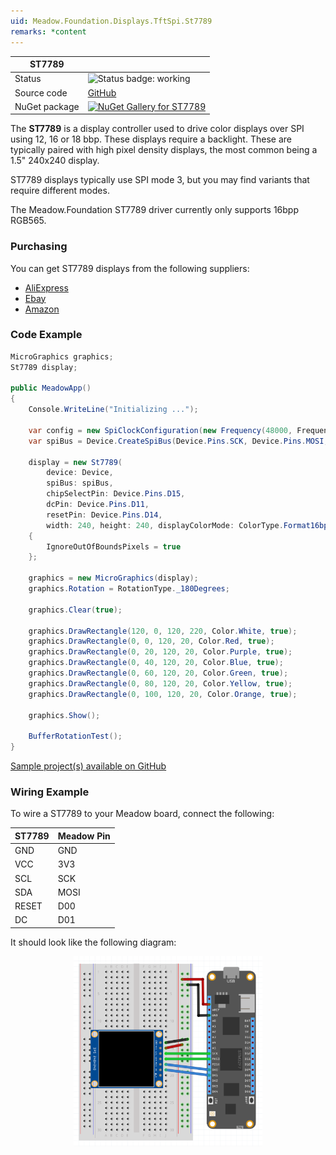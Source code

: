 ```yaml
---
uid: Meadow.Foundation.Displays.TftSpi.St7789
remarks: *content
---
```


| ST7789 | |
|--------|--------|
| Status | <img src="https://img.shields.io/badge/Working-brightgreen" style="width: auto; height: -webkit-fill-available;" alt="Status badge: working" /> |
| Source code | [GitHub](https://github.com/WildernessLabs/Meadow.Foundation/tree/main/Source/Meadow.Foundation.Peripherals/Displays.TftSpi/Driver/Drivers) |
| NuGet package | <a href="https://www.nuget.org/packages/Meadow.Foundation.Displays.TftSpi/" target="_blank"><img src="https://img.shields.io/nuget/v/Meadow.Foundation.Displays.TftSpi.svg?label=Meadow.Foundation.Displays.TftSpi" alt="NuGet Gallery for ST7789" /></a> |

The **ST7789** is a display controller used to drive color displays over SPI using 12, 16 or 18 bbp. These displays require a backlight. These are typically paired with high pixel density displays, the most common being a 1.5" 240x240 display.

ST7789 displays typically use SPI mode 3, but you may find variants that require different modes.

The Meadow.Foundation ST7789 driver currently only supports 16bpp RGB565.

### Purchasing

You can get ST7789 displays from the following suppliers:

* [AliExpress](https://www.aliexpress.com/item/32880846744.html?src=google&src=google&albch=shopping&acnt=494-037-6276&isdl=y&slnk=&plac=&mtctp=&albbt=Google_7_shopping&aff_platform=google&aff_short_key=UneMJZVf&&albagn=888888&albcp=7386552844&albag=80241711349&trgt=539263010115&crea=en32880846744&netw=u&device=c&gclid=CjwKCAiA_MPuBRB5EiwAHTTvMVIDoaCOAdZ1ZLqQo8NbMrvi3cFQ7ODW4--DtZpMFRh41rKjV1cbqRoCDHgQAvD_BwE&gclsrc=aw.ds)
* [Ebay](https://ebay.to/2pokpFE)
* [Amazon](https://www.amazon.com/MakerFocus-Display-1-3inch-Interface-Routines/dp/B07P9X3L7M/ref=sr_1_1?keywords=ST7789&qid=1574063790&sr=8-1)

### Code Example

```csharp
MicroGraphics graphics;
St7789 display;

public MeadowApp()
{
    Console.WriteLine("Initializing ...");

    var config = new SpiClockConfiguration(new Frequency(48000, Frequency.UnitType.Kilohertz), SpiClockConfiguration.Mode.Mode3);
    var spiBus = Device.CreateSpiBus(Device.Pins.SCK, Device.Pins.MOSI, Device.Pins.MISO, config);

    display = new St7789(
        device: Device,
        spiBus: spiBus,
        chipSelectPin: Device.Pins.D15,
        dcPin: Device.Pins.D11,
        resetPin: Device.Pins.D14,
        width: 240, height: 240, displayColorMode: ColorType.Format16bppRgb565)
    {
        IgnoreOutOfBoundsPixels = true
    };

    graphics = new MicroGraphics(display);
    graphics.Rotation = RotationType._180Degrees;

    graphics.Clear(true);

    graphics.DrawRectangle(120, 0, 120, 220, Color.White, true);
    graphics.DrawRectangle(0, 0, 120, 20, Color.Red, true);
    graphics.DrawRectangle(0, 20, 120, 20, Color.Purple, true);
    graphics.DrawRectangle(0, 40, 120, 20, Color.Blue, true);
    graphics.DrawRectangle(0, 60, 120, 20, Color.Green, true);
    graphics.DrawRectangle(0, 80, 120, 20, Color.Yellow, true);
    graphics.DrawRectangle(0, 100, 120, 20, Color.Orange, true);

    graphics.Show();

    BufferRotationTest();
}

```

[Sample project(s) available on GitHub](https://github.com/WildernessLabs/Meadow.Foundation/tree/main/Source/Meadow.Foundation.Peripherals/Displays.TftSpi/Samples/ST7789_Sample)

### Wiring Example

 To wire a ST7789 to your Meadow board, connect the following:

| ST7789  | Meadow Pin |
|---------|------------|
| GND     | GND        |
| VCC     | 3V3        |
| SCL     | SCK        |
| SDA     | MOSI       |
| RESET   | D00        |
| DC      | D01        |

It should look like the following diagram:

<img src="../../API_Assets/Meadow.Foundation.Displays.Tft.ST7789/ST7789_Fritzing.png" 
    style="width: 60%; display: block; margin-left: auto; margin-right: auto;" />




